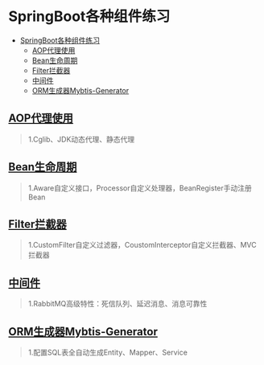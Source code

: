 # SpringBoot各种组件练习
- [SpringBoot各种组件练习](#springboot各种组件练习)
  - [AOP代理使用](#aop代理使用)
  - [Bean生命周期](#bean生命周期)
  - [Filter拦截器](#filter拦截器)
  - [中间件](#中间件)
  - [ORM生成器Mybtis-Generator](#orm生成器mybtis-generator)



## [AOP代理使用](https://github.com/nijoh/spring-boot-examples/tree/master/bean-aop)
> 1.Cglib、JDK动态代理、静态代理

## [Bean生命周期](https://github.com/nijoh/spring-boot-examples/tree/master/bean-life)
> 1.Aware自定义接口，Processor自定义处理器，BeanRegister手动注册Bean

## [Filter拦截器](https://github.com/nijoh/spring-boot-examples/tree/master/filter-Interceptor)
> 1.CustomFilter自定义过滤器，CoustomInterceptor自定义拦截器、MVC拦截器

## [中间件](https://github.com/nijoh/spring-boot-examples/tree/master/middle)
> 1.RabbitMQ高级特性：死信队列、延迟消息、消息可靠性

## [ORM生成器Mybtis-Generator](https://github.com/nijoh/spring-boot-examples/tree/master/mybatis-generator)
> 1.配置SQL表全自动生成Entity、Mapper、Service

